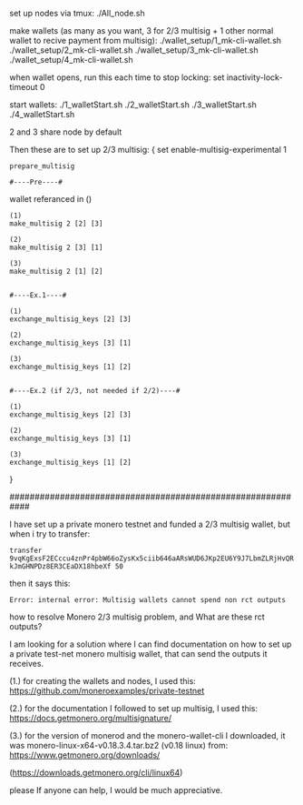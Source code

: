 set up nodes via tmux:
./All_node.sh

make wallets (as many as you want, 3  for 2/3 multisig + 1 other normal wallet to recive payment from multisig):
./wallet_setup/1_mk-cli-wallet.sh
./wallet_setup/2_mk-cli-wallet.sh
./wallet_setup/3_mk-cli-wallet.sh
./wallet_setup/4_mk-cli-wallet.sh

when wallet opens, run this each time to stop locking:
set inactivity-lock-timeout 0

start wallets:
./1_walletStart.sh
./2_walletStart.sh
./3_walletStart.sh
./4_walletStart.sh

2 and 3 share node by default

Then these are to set up 2/3 multisig:
{
	set enable-multisig-experimental 1

	prepare_multisig

	#----Pre----#
wallet referanced in ()

	(1)
	make_multisig 2 [2] [3]

	(2)
	make_multisig 2 [3] [1]

	(3)
	make_multisig 2 [1] [2]


	#----Ex.1----#

	(1)
	exchange_multisig_keys [2] [3]

	(2)
	exchange_multisig_keys [3] [1]

	(3)
	exchange_multisig_keys [1] [2]


	#----Ex.2 (if 2/3, not needed if 2/2)----#

	(1)
	exchange_multisig_keys [2] [3]

	(2)
	exchange_multisig_keys [3] [1]

	(3)
	exchange_multisig_keys [1] [2]

}

############################################################

I have set up a private monero testnet and funded a 2/3 multisig wallet, but
when i try to transfer:

```transfer 9vqKgExsF2ECccu4znPr4pbW66oZysKx5ciib646aARsWUD6JKp2EU6Y9J7LbmZLRjHvQRkJmGHNPDz8ER3CEaDX18hbeXf 50```

then it says this:

```Error: internal error: Multisig wallets cannot spend non rct outputs```

how to resolve Monero 2/3 multisig problem, and What are these rct outputs?

I am looking for a solution where I can find documentation on how to set up a private test-net monero multisig wallet, that can send the outputs it receives.

(1.) for creating the wallets and nodes, I used this:
https://github.com/moneroexamples/private-testnet

(2.) for the documentation I followed to set up multisig, I used this:
https://docs.getmonero.org/multisignature/

(3.) for the version of monerod and the monero-wallet-cli I downloaded, it was monero-linux-x64-v0.18.3.4.tar.bz2 (v0.18 linux) from:
https://www.getmonero.org/downloads/

(https://downloads.getmonero.org/cli/linux64)

please If anyone can help, I would be much appreciative.
